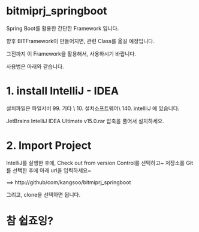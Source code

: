 # bitmiprj_springboot

Spring Boot를 활용한 간단한 Framework 입니다.

향후 BITFramework이 만들어지면, 관련 Class를 옮길 예정입니다.

그전까지 이 Framework을 활용해서, 사용하시기 바랍니다.

사용법은 아래와 같습니다.

# 1. install IntelliJ - IDEA #

설치파일은 파일서버 99. 기타 \ 10. 설치소프트웨어\ 140. intellliJ 에 있습니다.

JetBrains IntelliJ IDEA Ultimate v15.0.rar 압축을 풀어서 설치하세요.

# 2. Import Project #

IntelliJ를 실행한 후에, Check out from version Control를 선택하고~ 저장소를 Git를 선택한 후에
아래 url을 입력하세요~

==> http://github/com/kangsoo/bitmiprj_springboot

그리고, clone을 선택하면 됩니다.

# 참 쉽죠잉? #

